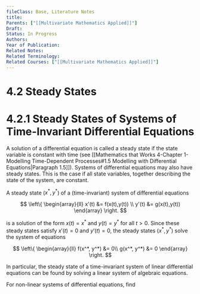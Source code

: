 ```yaml
---
fileClass: Base, Literature Notes
title: 
Parents: ["[[Multivariate Mathematics Applied]]"]
Draft: 
Status: In Progress
Authors: 
Year of Publication: 
Related Notes: 
Related Terminology: 
Related Courses: ["[[Multivariate Mathematics Applied]]"]
---
```

# 4.2 Steady States
# 4.2.1 Steady States of Systems of Time-Invariant Differential Equations
A solution of a differential equation is called a steady state if the state variable is constant with time (see [[Mathematics that Works 4-Chapter 1-Modelling Time-Dependent Processes#1.5 Modelling with Differential Equations|Paragraph 1.5]]). Systems of differential equations may also have steady states. This is the case if all state variables, together describing the state of the system, are constant. 

A steady state ($x^*, y^*$) of a (time-invariant) system of differential equations

$$
\left\{
\begin{array}{ll}
x'(t) &= f(x(t),y(t)) \\
y'(t) &= g(x(t),y(t))
\end{array}
\right.
$$

is a solution of the form $x(t)=x^*$ and $y(t)=y^*$ for all $t \gt 0$. Since these steady states satisfy $x'(t)=0$ and $y'(t)=0$, the steady states ($x^*, y^*$) solve the system of equations

$$
\left\{
\begin{array}{ll}
f(x^*, y^*) &= 0\\
g(x^*, y^*) &= 0
\end{array}
\right.
$$

In particular, the steady state of a time-invariant system of linear differential equations can be found by solving a linear system of algebraic equations.

For non-linear systems of differential equations, find